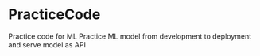 # PracticeCode
Practice code for ML
Practice ML model from development to deployment and serve model as API
